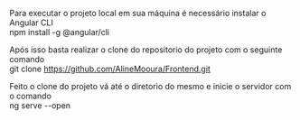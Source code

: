 Para executar o projeto local em sua máquina é necessário instalar o Angular CLI<br/>
npm install -g @angular/cli

Após isso basta realizar o clone do repositorio do projeto com o seguinte comando<br/>
git clone https://github.com/AlineMooura/Frontend.git

Feito o clone do projeto vá até o diretorio do mesmo e inicie o servidor com o comando<br/>
ng serve --open
